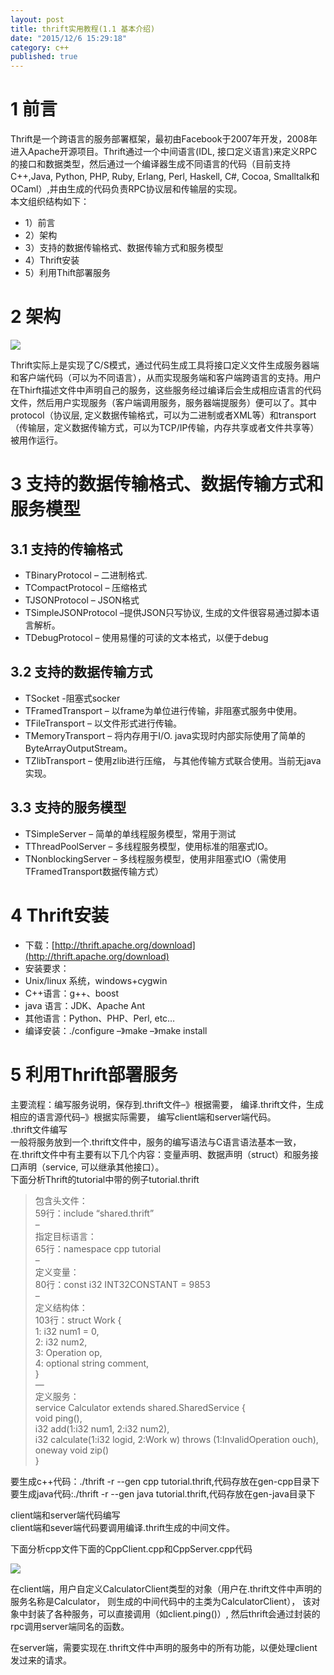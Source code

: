 ```yaml
---
layout: post
title: thrift实用教程(1.1 基本介绍)
date: "2015/12/6 15:29:18"
category: c++
published: true
---
```



# 1 前言 
Thrift是一个跨语言的服务部署框架，最初由Facebook于2007年开发，2008年进入Apache开源项目。Thrift通过一个中间语言(IDL, 接口定义语言)来定义RPC的接口和数据类型，然后通过一个编译器生成不同语言的代码（目前支持C++,Java, Python, PHP, Ruby, Erlang, Perl, Haskell, C#, Cocoa, Smalltalk和OCaml）,并由生成的代码负责RPC协议层和传输层的实现。  
本文组织结构如下：  
- 1）前言 
- 2）架构
- 3）支持的数据传输格式、数据传输方式和服务模型 
- 4）Thrift安装 
- 5）利用Thift部署服务

# 2 架构 
![](http://i.imgur.com/aIAk26B.jpg)

Thrift实际上是实现了C/S模式，通过代码生成工具将接口定义文件生成服务器端和客户端代码（可以为不同语言），从而实现服务端和客户端跨语言的支持。用户在Thirft描述文件中声明自己的服务，这些服务经过编译后会生成相应语言的代码文件，然后用户实现服务（客户端调用服务，服务器端提服务）便可以了。其中protocol（协议层, 定义数据传输格式，可以为二进制或者XML等）和transport（传输层，定义数据传输方式，可以为TCP/IP传输，内存共享或者文件共享等）被用作运行。

# 3 支持的数据传输格式、数据传输方式和服务模型   

## 3.1 支持的传输格式 
- TBinaryProtocol – 二进制格式.
- TCompactProtocol – 压缩格式
- TJSONProtocol – JSON格式
- TSimpleJSONProtocol –提供JSON只写协议, 生成的文件很容易通过脚本语言解析。
- TDebugProtocol – 使用易懂的可读的文本格式，以便于debug  

## 3.2 支持的数据传输方式
- TSocket -阻塞式socker
- TFramedTransport – 以frame为单位进行传输，非阻塞式服务中使用。
- TFileTransport – 以文件形式进行传输。
- TMemoryTransport – 将内存用于I/O. java实现时内部实际使用了简单的ByteArrayOutputStream。
- TZlibTransport – 使用zlib进行压缩， 与其他传输方式联合使用。当前无java实现。  

## 3.3 支持的服务模型   
- TSimpleServer – 简单的单线程服务模型，常用于测试
- TThreadPoolServer – 多线程服务模型，使用标准的阻塞式IO。
- TNonblockingServer – 多线程服务模型，使用非阻塞式IO（需使用TFramedTransport数据传输方式）

# 4 Thrift安装   
- 下载：[http://thrift.apache.org/download](http://thrift.apache.org/download)
- 安装要求：
- Unix/linux 系统，windows+cygwin
- C++语言：g++、boost
- java 语言：JDK、Apache Ant
- 其他语言：Python、PHP、Perl, etc…
- 编译安装：./configure –》make –》make install

# 5 利用Thrift部署服务   
主要流程：编写服务说明，保存到.thrift文件–》根据需要， 编译.thrift文件，生成相应的语言源代码–》根据实际需要， 编写client端和server端代码。  
.thrift文件编写  
一般将服务放到一个.thrift文件中，服务的编写语法与C语言语法基本一致，在.thrift文件中有主要有以下几个内容：变量声明、数据声明（struct）和服务接口声明（service, 可以继承其他接口）。  
下面分析Thrift的tutorial中带的例子tutorial.thrift  
> 包含头文件：  
> 59行：include “shared.thrift”  
> –  
> 指定目标语言：  
> 65行：namespace cpp tutorial  
> –  
> 定义变量：  
> 80行：const i32 INT32CONSTANT = 9853  
> –  
> 定义结构体：  
> 103行：struct Work {  
> 1: i32 num1 = 0,  
> 2: i32 num2,  
> 3: Operation op,  
> 4: optional string comment,  
> }  
> —  
> 定义服务：  
> service Calculator extends shared.SharedService {  
> void ping(),  
> i32 add(1:i32 num1, 2:i32 num2),  
> i32 calculate(1:i32 logid, 2:Work w) throws (1:InvalidOperation ouch),  
> oneway void zip()  
> }    

要生成c++代码：./thrift -r --gen cpp tutorial.thrift,代码存放在gen-cpp目录下  
要生成java代码:./thrift -r --gen java tutorial.thrift,代码存放在gen-java目录下

client端和server端代码编写  
client端和sever端代码要调用编译.thrift生成的中间文件。

下面分析cpp文件下面的CppClient.cpp和CppServer.cpp代码    

![](http://i.imgur.com/nzm2zjA.jpg)

在client端，用户自定义CalculatorClient类型的对象（用户在.thrift文件中声明的服务名称是Calculator， 则生成的中间代码中的主类为CalculatorClient）， 该对象中封装了各种服务，可以直接调用（如client.ping()）, 然后thrift会通过封装的rpc调用server端同名的函数。  

在server端，需要实现在.thrift文件中声明的服务中的所有功能，以便处理client发过来的请求。
